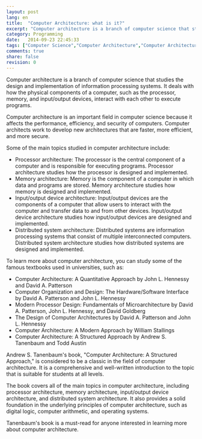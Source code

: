 ```yaml
---
layout: post
lang: en
title:  "Computer Architecture: what is it?"
excerpt: "Computer architecture is a branch of computer science that studies the design and implementation of information processing systems"
category: Programming
date:   2014-09-23 22:45:33
tags: ["Computer Science","Computer Architecture","Computer Architecture Definition","Computer Architecture Topics","Computer Architecture Textbooks","Andrew Stuart Tanenbaum"]
comments: true
share: false
revision: 0
---
```


Computer architecture is a branch of computer science that studies the design and implementation of information processing systems. It deals with how the physical components of a computer, such as the processor, memory, and input/output devices, interact with each other to execute programs.

Computer architecture is an important field in computer science because it affects the performance, efficiency, and security of computers. Computer architects work to develop new architectures that are faster, more efficient, and more secure.

Some of the main topics studied in computer architecture include:

* Processor architecture: The processor is the central component of a computer and is responsible for executing programs. Processor architecture studies how the processor is designed and implemented.
* Memory architecture: Memory is the component of a computer in which data and programs are stored. Memory architecture studies how memory is designed and implemented.
* Input/output device architecture: Input/output devices are the components of a computer that allow users to interact with the computer and transfer data to and from other devices. Input/output device architecture studies how input/output devices are designed and implemented.
* Distributed system architecture: Distributed systems are information processing systems that consist of multiple interconnected computers. Distributed system architecture studies how distributed systems are designed and implemented.

To learn more about computer architecture, you can study some of the famous textbooks used in universities, such as:

* Computer Architecture: A Quantitative Approach by John L. Hennessy and David A. Patterson
* Computer Organization and Design: The Hardware/Software Interface by David A. Patterson and John L. Hennessy
* Modern Processor Design: Fundamentals of Microarchitecture by David A. Patterson, John L. Hennessy, and David Goldberg
* The Design of Computer Architectures by David A. Patterson and John L. Hennessy
* Computer Architecture: A Modern Approach by William Stallings
* Computer Architecture: A Structured Approach by Andrew S. Tanenbaum and Todd Austin

Andrew S. Tanenbaum's book, "Computer Architecture: A Structured Approach," is considered to be a classic in the field of computer architecture. It is a comprehensive and well-written introduction to the topic that is suitable for students at all levels.

The book covers all of the main topics in computer architecture, including processor architecture, memory architecture, input/output device architecture, and distributed system architecture. It also provides a solid foundation in the underlying principles of computer architecture, such as digital logic, computer arithmetic, and operating systems.

Tanenbaum's book is a must-read for anyone interested in learning more about computer architecture.

